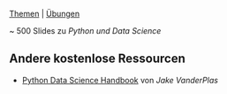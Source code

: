 [Themen](./python-and-data-science-all-collection-topics-de.html) | [Übungen](https://github.com/Joseph-ilhan/slides/tree/master/exercises)

~ 500 Slides zu _Python und Data Science_

<!-- CONTENT-BELOW -->

## Andere kostenlose Ressourcen

- [Python Data Science Handbook](https://jakevdp.github.io/PythonDataScienceHandbook/) von _Jake VanderPlas_
